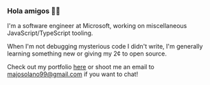 ### Hola amigos 👋🏻

I'm a software engineer at Microsoft, working on miscellaneous JavaScript/TypeScript tooling.

When I'm not debugging mysterious code I didn't write, I'm generally learning something new or giving my 2¢ to open source.

Check out my portfolio [here](https://www.maria-sol-os.com/) or shoot me an email to majosolano99@gmail.com if you want to chat!
